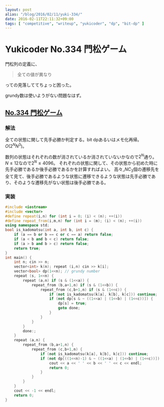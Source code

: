 ```yaml
---
layout: post
alias: "/blog/2016/02/11/yuki-334/"
date: 2016-02-11T22:11:32+09:00
tags: [ "competitive", "writeup", "yukicoder", "dp", "bit-dp" ]
---
```


# Yukicoder No.334 門松ゲーム

門松列の定義に、

>   全ての値が異なり

っての見落しててちょっと困った。

grundy数は使いようがない問題なはず。

## [No.334 門松ゲーム](http://yukicoder.me/problems/930)

### 解法

全ての状態に関して先手必勝か判定する。bit dpあるいはメモ化再帰。$O(2^N N^3)$。

数列の状態はそれぞれの数が消されているか消されていないかなので$2^N$通り。$N \le 12$なので$2^N \le 4096$。
それぞれの状態に関して、その状態から初めた時に先手必勝であるか後手必勝であるかを計算すればよい。
高々${}\_NC_3$個の遷移先を全て見て、後手必勝であるような状態に遷移できるような状態は先手必勝であり、そのような遷移先がない状態は後手必勝である。

### 実装

``` c++
#include <iostream>
#include <vector>
#define repeat(i,n) for (int i = 0; (i) < (n); ++(i))
#define repeat_from(i,m,n) for (int i = (m); (i) < (n); ++(i))
using namespace std;
bool is_kadomatsu(int a, int b, int c) {
    if (a == b or b == c or c == a) return false;
    if (a < b and b < c) return false;
    if (a > b and b > c) return false;
    return true;
}
int main() {
    int n; cin >> n;
    vector<int> k(n); repeat (i,n) cin >> k[i];
    vector<bool> dp(1<<n); // grundy number
    repeat (s, 1<<n) {
        repeat (a,n) if (s & (1<<a)) {
            repeat_from (b,a+1,n) if (s & (1<<b)) {
                repeat_from (c,b+1,n) if (s & (1<<c)) {
                    if (not is_kadomatsu(k[a], k[b], k[c])) continue;
                    if (not dp[s & ~ ((1<<a) | (1<<b) | (1<<c))]) {
                        dp[s] = true;
                        goto done;
                    }
                }
            }
        }
        done:;
    }
    repeat (a,n) {
        repeat_from (b,a+1,n) {
            repeat_from (c,b+1,n) {
                if (not is_kadomatsu(k[a], k[b], k[c])) continue;
                if (not dp[((1<<n)-1) & ~ ((1<<a) | (1<<b) | (1<<c))]) {
                    cout << a << ' ' << b << ' ' << c << endl;
                    return 0;
                }
            }
        }
    }
    cout << -1 << endl;
    return 0;
}
```
